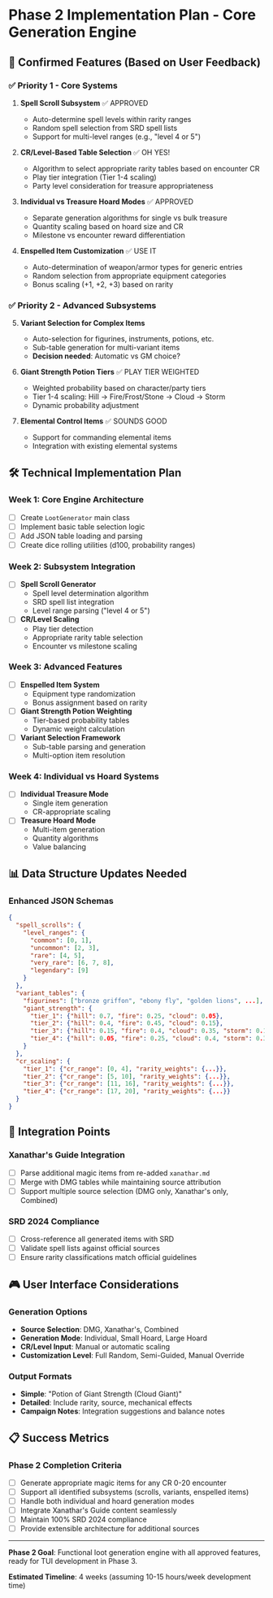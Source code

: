 # Phase 2 Implementation Plan - Core Generation Engine

## 🎯 **Confirmed Features (Based on User Feedback)**

### ✅ **Priority 1 - Core Systems**
1. **Spell Scroll Subsystem** ✅ APPROVED
   - Auto-determine spell levels within rarity ranges
   - Random spell selection from SRD spell lists
   - Support for multi-level ranges (e.g., "level 4 or 5")

2. **CR/Level-Based Table Selection** ✅ OH YES!
   - Algorithm to select appropriate rarity tables based on encounter CR
   - Play tier integration (Tier 1-4 scaling)
   - Party level consideration for treasure appropriateness

3. **Individual vs Treasure Hoard Modes** ✅ APPROVED
   - Separate generation algorithms for single vs bulk treasure
   - Quantity scaling based on hoard size and CR
   - Milestone vs encounter reward differentiation

4. **Enspelled Item Customization** ✅ USE IT
   - Auto-determination of weapon/armor types for generic entries
   - Random selection from appropriate equipment categories
   - Bonus scaling (+1, +2, +3) based on rarity

### ✅ **Priority 2 - Advanced Subsystems**
5. **Variant Selection for Complex Items** 
   - Auto-selection for figurines, instruments, potions, etc.
   - Sub-table generation for multi-variant items
   - **Decision needed**: Automatic vs GM choice?

6. **Giant Strength Potion Tiers** ✅ PLAY TIER WEIGHTED
   - Weighted probability based on character/party tiers
   - Tier 1-4 scaling: Hill → Fire/Frost/Stone → Cloud → Storm
   - Dynamic probability adjustment

7. **Elemental Control Items** ✅ SOUNDS GOOD
   - Support for commanding elemental items
   - Integration with existing elemental systems

## 🛠️ **Technical Implementation Plan**

### **Week 1: Core Engine Architecture**
- [ ] Create `LootGenerator` main class
- [ ] Implement basic table selection logic
- [ ] Add JSON table loading and parsing
- [ ] Create dice rolling utilities (d100, probability ranges)

### **Week 2: Subsystem Integration**
- [ ] **Spell Scroll Generator**
  - Spell level determination algorithm
  - SRD spell list integration
  - Level range parsing ("level 4 or 5")
- [ ] **CR/Level Scaling**
  - Play tier detection
  - Appropriate rarity table selection
  - Encounter vs milestone scaling

### **Week 3: Advanced Features**
- [ ] **Enspelled Item System**
  - Equipment type randomization
  - Bonus assignment based on rarity
- [ ] **Giant Strength Potion Weighting**
  - Tier-based probability tables
  - Dynamic weight calculation
- [ ] **Variant Selection Framework**
  - Sub-table parsing and generation
  - Multi-option item resolution

### **Week 4: Individual vs Hoard Systems**
- [ ] **Individual Treasure Mode**
  - Single item generation
  - CR-appropriate scaling
- [ ] **Treasure Hoard Mode**
  - Multi-item generation
  - Quantity algorithms
  - Value balancing

## 📊 **Data Structure Updates Needed**

### **Enhanced JSON Schemas**
```json
{
  "spell_scrolls": {
    "level_ranges": {
      "common": [0, 1],
      "uncommon": [2, 3],
      "rare": [4, 5],
      "very_rare": [6, 7, 8],
      "legendary": [9]
    }
  },
  "variant_tables": {
    "figurines": ["bronze griffon", "ebony fly", "golden lions", ...],
    "giant_strength": {
      "tier_1": {"hill": 0.7, "fire": 0.25, "cloud": 0.05},
      "tier_2": {"hill": 0.4, "fire": 0.45, "cloud": 0.15},
      "tier_3": {"hill": 0.15, "fire": 0.4, "cloud": 0.35, "storm": 0.1},
      "tier_4": {"hill": 0.05, "fire": 0.25, "cloud": 0.4, "storm": 0.3}
    }
  },
  "cr_scaling": {
    "tier_1": {"cr_range": [0, 4], "rarity_weights": {...}},
    "tier_2": {"cr_range": [5, 10], "rarity_weights": {...}},
    "tier_3": {"cr_range": [11, 16], "rarity_weights": {...}},
    "tier_4": {"cr_range": [17, 20], "rarity_weights": {...}}
  }
}
```

## 🔗 **Integration Points**

### **Xanathar's Guide Integration**
- [ ] Parse additional magic items from re-added `xanathar.md`
- [ ] Merge with DMG tables while maintaining source attribution
- [ ] Support multiple source selection (DMG only, Xanathar's only, Combined)

### **SRD 2024 Compliance**
- [ ] Cross-reference all generated items with SRD
- [ ] Validate spell lists against official sources
- [ ] Ensure rarity classifications match official guidelines

## 🎮 **User Interface Considerations**

### **Generation Options**
- **Source Selection**: DMG, Xanathar's, Combined
- **Generation Mode**: Individual, Small Hoard, Large Hoard
- **CR/Level Input**: Manual or automatic scaling
- **Customization Level**: Full Random, Semi-Guided, Manual Override

### **Output Formats**
- **Simple**: "Potion of Giant Strength (Cloud Giant)"
- **Detailed**: Include rarity, source, mechanical effects
- **Campaign Notes**: Integration suggestions and balance notes

## 📋 **Success Metrics**

### **Phase 2 Completion Criteria**
- [ ] Generate appropriate magic items for any CR 0-20 encounter
- [ ] Support all identified subsystems (scrolls, variants, enspelled items)
- [ ] Handle both individual and hoard generation modes
- [ ] Integrate Xanathar's Guide content seamlessly
- [ ] Maintain 100% SRD 2024 compliance
- [ ] Provide extensible architecture for additional sources

---

**Phase 2 Goal**: Functional loot generation engine with all approved features, ready for TUI development in Phase 3.

**Estimated Timeline**: 4 weeks (assuming 10-15 hours/week development time) 
